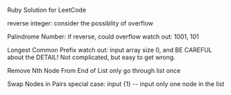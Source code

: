 Ruby Solution for LeetCode

reverse integer:
  consider the possiblity of overflow

Palindrome Number:
  if reverse, could overflow
  watch out: 1001, 101

Longest Common Prefix
  watch out: input array size 0, and BE CAREFUL about the DETAIL!
  Not complicated, but easy to get wrong.

Remove Nth Node From End of List
  only go through list once

Swap Nodes in Pairs
  special case: input {1} -- input only one node in the list
